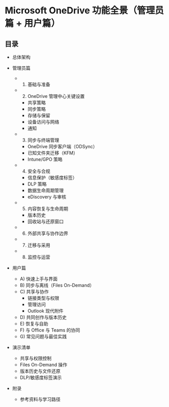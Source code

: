 # Microsoft OneDrive 功能全景（管理员篇 + 用户篇）

## 目录
- 总体架构
- 管理员篇
  - 1) 基础与准备
  - 2) OneDrive 管理中心关键设置
    - 共享策略
    - 同步策略
    - 存储与保留
    - 设备访问与网络
    - 通知
  - 3) 同步与终端管理
    - OneDrive 同步客户端（ODSync）
    - 已知文件夹迁移（KFM）
    - Intune/GPO 策略
  - 4) 安全与合规
    - 信息保护（敏感度标签）
    - DLP 策略
    - 数据生命周期管理
    - eDiscovery 与审核
  - 5) 内容恢复与生命周期
    - 版本历史
    - 回收站与还原窗口
  - 6) 外部共享与协作边界
  - 7) 迁移与采用
  - 8) 监控与运营

- 用户篇
  - A) 快速上手与界面
  - B) 同步与离线（Files On-Demand）
  - C) 共享与协作
    - 链接类型与权限
    - 管理访问
    - Outlook 现代附件
  - D) 共同创作与版本历史
  - E) 恢复与自助
  - F) 与 Office 与 Teams 的协同
  - G) 常见问题与最佳实践

- 演示清单
  - 共享与权限控制
  - Files On-Demand 操作
  - 版本历史与文件还原
  - DLP/敏感度标签演示

- 附录
  - 参考资料与学习路径
